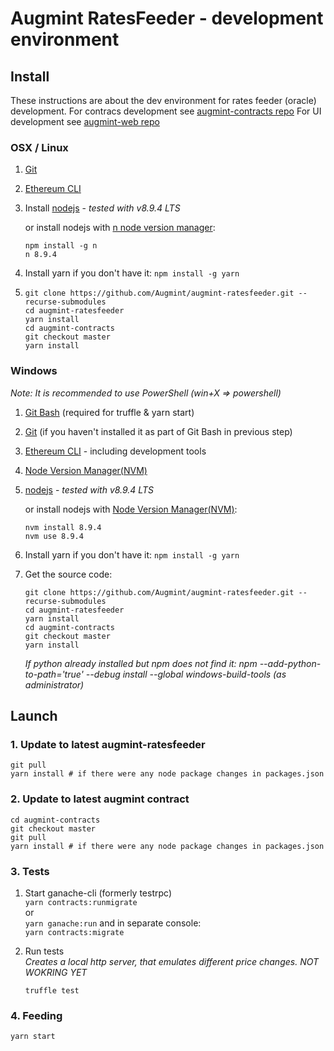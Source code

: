 # Augmint RatesFeeder - development environment

## Install

These instructions are about the dev environment for rates feeder (oracle) development.
For contracs development see [augmint-contracts repo](https://github.com/Augmint/augmint-contracts)
For UI development see [augmint-web repo](https://github.com/Augmint/augmint-web)

### OSX / Linux

1. [Git](https://git-scm.com/download)
1. [Ethereum CLI](https://www.ethereum.org/cli)
1. Install [nodejs](https://nodejs.org/en/download/) - _tested with v8.9.4 LTS_

    or install nodejs with [n node version manager](https://github.com/tj/n):

    ```
    npm install -g n
    n 8.9.4
    ```

1. Install yarn if you don't have it: `npm install -g yarn`
1. ```
   git clone https://github.com/Augmint/augmint-ratesfeeder.git --recurse-submodules
   cd augmint-ratesfeeder
   yarn install
   cd augmint-contracts
   git checkout master
   yarn install
   ```

### Windows

_Note: It is recommended to use PowerShell (win+X => powershell)_

1. [Git Bash](https://git-for-windows.github.io/) (required for truffle & yarn start)
1. [Git](https://git-scm.com/download) (if you haven't installed it as part of Git Bash in previous step)
1. [Ethereum CLI](https://www.ethereum.org/cli) - including development tools
1. [Node Version Manager(NVM)](https://github.com/coreybutler/nvm-windows/releases)
1. [nodejs](https://nodejs.org/en/download/) - _tested with v8.9.4 LTS_

    or install nodejs with [Node Version Manager(NVM)](https://github.com/coreybutler/nvm-windows/releases):

    ```
    nvm install 8.9.4
    nvm use 8.9.4
    ```

1. Install yarn if you don't have it: `npm install -g yarn`
1. Get the source code:

    ```
    git clone https://github.com/Augmint/augmint-ratesfeeder.git --recurse-submodules
    cd augmint-ratesfeeder
    yarn install
    cd augmint-contracts
    git checkout master
    yarn install
    ```

    _If python already installed but npm does not find it: npm --add-python-to-path='true' --debug install --global windows-build-tools (as administrator)_

## Launch

### 1. Update to latest augmint-ratesfeeder

```
git pull
yarn install # if there were any node package changes in packages.json
```

### 2. Update to latest augmint contract

```
cd augmint-contracts
git checkout master
git pull
yarn install # if there were any node package changes in packages.json
```

### 3. Tests

1. Start ganache-cli (formerly testrpc)  
   `yarn contracts:runmigrate`  
   or  
   `yarn ganache:run` and in separate console:  
   `yarn contracts:migrate`

1. Run tests  
   _Creates a local http server, that emulates different price changes. NOT WOKRING YET_

    ```
    truffle test
    ```

### 4. Feeding

```
yarn start
```
